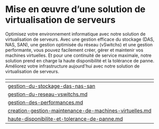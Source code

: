 # Mise en œuvre d’une solution de virtualisation de serveurs

Optimisez votre environnement informatique avec notre solution de virtualisation de serveurs. Avec une gestion efficace du stockage (DAS, NAS, SAN), une gestion optimisée du réseau (vSwitchs) et une gestion performante, vous pouvez facilement créer, gérer et maintenir vos machines virtuelles. Et pour une continuité de service maximale, notre solution prend en charge la haute disponibilité et la tolérance de panne. Améliorez votre infrastructure aujourd'hui avec notre solution de virtualisation de serveurs.

<table data-card-size="large" data-view="cards"><thead><tr><th data-card-target data-type="content-ref"></th></tr></thead><tbody><tr><td><a href="gestion-du-stockage-das-nas-san/">gestion-du-stockage-das-nas-san</a></td></tr><tr><td><a href="gestion-du-reseau-vswitchs.md">gestion-du-reseau-vswitchs.md</a></td></tr><tr><td><a href="gestion-des-performances.md">gestion-des-performances.md</a></td></tr><tr><td><a href="creation-gestion-maintenance-de-machines-virtuelles.md">creation-gestion-maintenance-de-machines-virtuelles.md</a></td></tr><tr><td><a href="haute-disponibilite-et-tolerance-de-panne.md">haute-disponibilite-et-tolerance-de-panne.md</a></td></tr></tbody></table>
